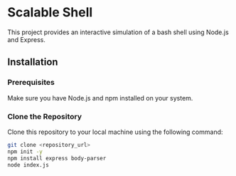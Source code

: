 # Scalable Shell

This project provides an interactive simulation of a bash shell using Node.js and Express.

## Installation

### Prerequisites

Make sure you have Node.js and npm installed on your system.

### Clone the Repository

Clone this repository to your local machine using the following command:

```bash
git clone <repository_url>
npm init -y
npm install express body-parser
node index.js



